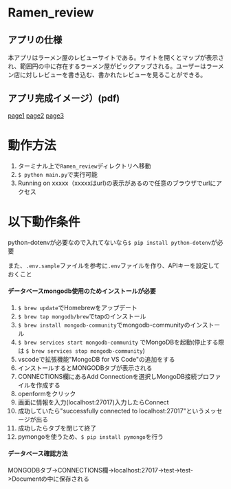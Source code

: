 # Ramen_review
## アプリの仕様
本アプリはラーメン屋のレビューサイトである。サイトを開くとマップが表示され、範囲円の中に存在するラーメン屋がピックアップされる。ユーザーはラーメン店に対しレビューを書き込む、書かれたレビューを見ることができる。
## アプリ完成イメージ）(pdf)
[page1](oop2-G02_page1.pdf)
[page2](OOP2-G02_page2.pdf)
[page3](OOP2-G02_page3.pdf)

# 動作方法
1. ターミナル上で`Ramen_review`ディレクトリへ移動
2. `$ python main.py`で実行可能
3. Running on xxxxx（xxxxxはurl)の表示があるので任意のブラウザでurlにアクセス

# 以下動作条件
python-dotenvが必要なので入れてないなら`$ pip install python-dotenv`が必要

また、`.env.sample`ファイルを参考に`.env`ファイルを作り、APIキーを設定しておくこと

#### データベースmongodb使用のためインストールが必要
1. `$ brew update`でHomebrewをアップデート
2. `$ brew tap mongodb/brew`でtapのインストール
3. `$ brew install mongodb-community`でmongodb-communityのインストール
4. `$ brew services start mongodb-community` でMongoDBを起動(停止する際は `$ brew services stop mongodb-community`)
5. vscodeで拡張機能"MongoDB for VS Code"の追加をする
6. インストールするとMONGODBタブが表示される
7. CONNECTIONS欄にあるAdd Connectionを選択しMongoDB接続プロファイルを作成する
8. openformをクリック
9. 画面に情報を入力(localhost:27017)入力したらConnect
10. 成功していたら"successfully connected to localhost:27017"というメッセージが出る
11. 成功したらタブを閉じて終了
12. pymongoを使うため、`$ pip install pymongo`を行う　

#### データベース確認方法
MONGODBタブ->CONNECTIONS欄->localhost:27017->test->test->Documentの中に保存される